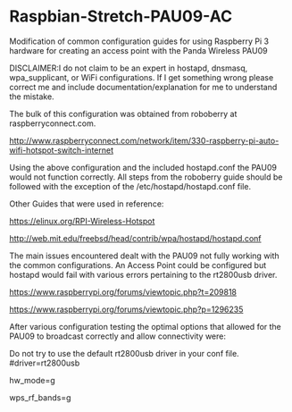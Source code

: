 # Raspbian-Stretch-PAU09-AC
Modification of common configuration guides for using Raspberry Pi 3 hardware for creating an access point with the Panda Wireless PAU09

DISCLAIMER:I do not claim to be an expert in hostapd, dnsmasq, wpa_supplicant, or WiFi configurations. If I get something wrong please correct me and include documentation/explanation for me to understand the mistake.

The bulk of this configuration was obtained from roboberry at raspberryconnect.com.

http://www.raspberryconnect.com/network/item/330-raspberry-pi-auto-wifi-hotspot-switch-internet


Using the above configuration and the included hostapd.conf the PAU09 would not function correctly. All steps from the roboberry guide should be followed with the exception of the /etc/hostapd/hostapd.conf file. 


Other Guides that were used in reference:

https://elinux.org/RPI-Wireless-Hotspot

http://web.mit.edu/freebsd/head/contrib/wpa/hostapd/hostapd.conf


The main issues encountered dealt with the PAU09 not fully working with the common configurations. An Access Point could be configured but hostapd would fail with various errors pertaining to the rt2800usb driver.

https://www.raspberrypi.org/forums/viewtopic.php?t=209818

https://www.raspberrypi.org/forums/viewtopic.php?p=1296235


After various configuration testing the optimal options that allowed for the PAU09 to broadcast correctly and allow connectivity were:

Do not try to use the default rt2800usb driver in your conf file.
#driver=rt2800usb

hw_mode=g

wps_rf_bands=g
